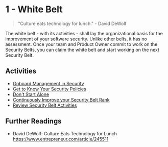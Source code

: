 # 1 - White Belt

> "Culture eats technology for lunch."  - David DeWolf 
<!-- https://www.entrepreneur.com/article/245511 -->

The white belt - with its activities - shall lay the organizational basis for the improvement of your software security. Unlike other belts, it has no assessment. Once your team and Product Owner commit to work on the Security Belts, you can claim the white belt and start working on the next Security Belt.

## Activities
- [Onboard Management in Security](onboard-management-in-security.md)
- [Get to Know Your Security Policies](get-to-know-your-security-policies.md)
- [Don't Start Alone](do-not-start-alone.md)
- [Continuously Improve your Security Belt Rank](continuously-improve-your-security-belt-rank.md)
- [Review Security Belt Activities](review-security-belt-activities.md)

## Further Readings ##
- David DeWolf: Culture Eats Technology for Lunch https://www.entrepreneur.com/article/245511
